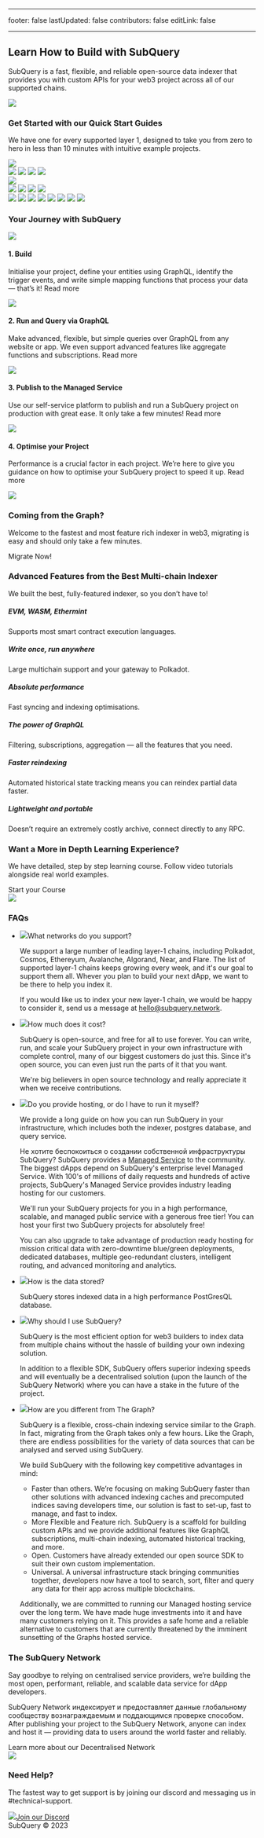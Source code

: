 - - -

footer: false lastUpdated: false contributors: false editLink: false

- - -

<link rel="stylesheet" href="/assets/style/homepage.css" as="style" />
<div class="welcomeContainer">
  <div class="banner">
    <div class="layout">
      <div class="ct">
        <h2>Learn How to Build with SubQuery</h2>
        <p>SubQuery is a fast, flexible, and reliable open-source data indexer that provides you with custom APIs for your web3 project across all of our supported chains. </p>
      </div>
      <img src="/assets/img/welcomeBanner.svg" />
    </div>
  </div>
  <div class="quickStart layout mt80">
    <h3>Get Started with our Quick Start Guides</h3>
    <p>We have one for every supported layer 1, designed to take you from zero to hero in less than 10 minutes with intuitive example projects.</p>
    <div class="quickStartList">
      <div class="col">
        <div class="itemGroup">
          <img src="/assets/img/logo_polkadot.svg" />
          <div>
            <router-link :to="{path: '/quickstart/quickstart_chains/polkadot.html'}"> 
              <img src="/assets/img/logo_polkadot_polkadot.svg" />
              <img src="/assets/img/logo_polkadot_polkadot_blue.svg" />
            </router-link>
            <router-link :to="{path: '/quickstart/quickstart_chains/polkadot-humanode.html'}"> 
              <img src="/assets/img/logo_polkadot_humanode.svg" />
              <img src="/assets/img/logo_polkadot_humanode_blue.svg" />
            </router-link>
          </div>
        </div>
      </div>
      <div class="col">
        <div class="itemGroup">
          <img src="/assets/img/logo_cosmos.svg" />
          <div>
            <router-link :to="{path: '/quickstart/quickstart_chains/cosmos-cronos.html'}"> 
              <img src="/assets/img/logo_cosmos_cronos.svg" />
              <img src="/assets/img/logo_cosmos_cronos_blue.svg" />
            </router-link>
            <router-link :to="{path: '/quickstart/quickstart_chains/cosmos.html'}"> 
              <img src="/assets/img/logo_cosmos_juno.svg" />
              <img src="/assets/img/logo_cosmos_juno_blue.svg" />
            </router-link>
          </div>
        </div>
      </div>
      <router-link :to="{path: '/quickstart/quickstart_chains/algorand.html'}"> 
          <img src="/assets/img/logo_algorand.svg" />
          <img src="/assets/img/logo_algorand_blue.svg" />
        </router-link>
        <router-link :to="{path: '/quickstart/quickstart_chains/avalanche.html'}"> 
          <img src="/assets/img/logo_avalanche.svg" />
          <img src="/assets/img/logo_avalanche_blue.svg" />
        </router-link>
        <router-link :to="{path: '/quickstart/quickstart_chains/near.html'}"> 
          <img src="/assets/img/logo_near.svg" />
          <img src="/assets/img/logo_near_blue.svg" />
        </router-link>
        <router-link :to="{path: '/quickstart/quickstart_chains/terra.html'}"> 
          <img src="/assets/img/logo_terra.svg" />
          <img src="/assets/img/logo_terra_blue.svg" />
        </router-link>
    </div>
  </div>
  <div class="journey layout mt80">
    <h3>Your Journey with SubQuery</h3>
    <div class="journeyItem">
      <div class="icon">
        <img src="/assets/img/journeyIcon1.svg" />
      </div>
      <div class="ct">
        <h4>1. Build</h4>
        <p>Initialise your project, define your entities using GraphQL, identify the trigger events, and write simple mapping functions that process your data &#8212; that’s it! <router-link :to="{path: '/build/introduction.html'}">Read more</router-link></p>
      </div>
    </div>
    <div class="journeyItem">
      <div class="icon">
        <img src="/assets/img/journeyIcon2.svg" />
      </div>
      <div class="ct">
        <h4>2. Run and Query via GraphQL</h4>
        <p>Make advanced, flexible, but simple queries over GraphQL from any website or app. We even support advanced features like aggregate functions and subscriptions. <router-link :to="{path: '/run_publish/run.html'}">Read more</router-link></p>
      </div>
    </div>
    <div class="journeyItem">
      <div class="icon">
        <img src="/assets/img/journeyIcon3.svg" />
      </div>
      <div class="ct">
        <h4>3. Publish to the Managed Service</h4>
        <p>Use our self-service platform to publish and run a SubQuery project on production with great ease. It only take a few minutes! <router-link :to="{path: '/run_publish/publish.html'}">Read more</router-link></p>
      </div>
    </div>
    <div class="journeyItem">
      <div class="icon">
        <img src="/assets/img/journeyIcon5.svg" />
      </div>
      <div class="ct">
        <h4>4. Optimise your Project</h4>
        <p>Performance is a crucial factor in each project. We’re here to give you guidance on how to optimise your SubQuery project to speed it up. <router-link :to="{path: '/build/optimisation.html'}">Read more</router-link></p>
      </div>
    </div>
  </div>
  <div class="graphGuide layout mt80">
    <img src="/assets/img/graphGuideIcon.svg" />
    <h3>Coming from the Graph?</h3>
    <p>Welcome to the fastest and most feature rich indexer in web3, migrating is easy and should only take a few minutes.</p>
    <router-link class="button buttonRed" :to="{path: '/build/graph-migration.html'}">Migrate Now!</router-link>
  </div>
  <div class="advancedFeatures layout mt80">
    <h3>Advanced Features from the Best Multi-chain Indexer</h3>
    <p>We built the best, fully-featured indexer, so you don’t have to!</p>
    <div class="cardList">
      <router-link class="item" :to="{path: '/build/substrate-evm.html'}">
        <h5>EVM, WASM, Ethermint</h5>
        <p>Supports most smart contract execution languages.</p>
      </router-link>
      <router-link class="item" :to="{path: '/build/multi-chain.html'}">
        <h5>Write once, run anywhere</h5>
        <p>Large multichain support and your gateway to Polkadot.</p>
      </router-link>
      <router-link class="item" :to="{path: '/build/optimisation.html'}">
        <h5>Absolute performance</h5>
        <p>Fast syncing and indexing optimisations.</p>
      </router-link>
      <router-link class="item" :to="{path: '/run_publish/graphql.html'}">
        <h5>The power of GraphQL</h5>
        <p>Filtering, subscriptions, aggregation &#8212; all the features that you need.</p>
      </router-link>
      <router-link class="item" :to="{path: '/run_publish/historical.html'}">
        <h5>Faster reindexing</h5>
        <p>Automated historical state tracking means you can reindex partial data faster.</p>
      </router-link>
      <router-link class="item" :to="{path: '/build/optimisation.html'}">
        <h5>Lightweight and portable</h5>
        <p>Doesn’t require an extremely costly archive, connect directly to any RPC.</p>
      </router-link>
    </div>
  </div>
  <div class="textImageSection layout mt80">
    <div class="ct">
      <h3>Want a More in Depth Learning Experience?</h3>
      <p>We have detailed, step by step learning course. Follow video tutorials alongside real world examples.</p>
      <router-link class="button" :to="{path: '/academy/herocourse/welcome.html'}">Start your Course</router-link>
    </div>
    <img src="/assets/img/depth_learning.svg" />
  </div>
  <div class="faqs layout mt80">
    <h3>FAQs</h3>
    <ul class="faqsContent">
      <li>
        <div class="title"><span><img src="/assets/img/faqIcon.svg" /></span>What networks do you support?</div>
        <div class="animation">
          <div class="ct">
            <p>We support a large number of leading layer-1 chains, including Polkadot, Cosmos, Ethereyum, Avalanche, Algorand, Near, and Flare. The list of supported layer-1 chains keeps growing every week, and it's our goal to support them all. Whever you plan to build your next dApp, we want to be there to help you index it.</p>
            <p>If you would like us to index your new layer-1 chain, we would be happy to consider it, send us a message at <a href="mailto:hello@subquery.network">hello@subquery.network</a>.</p>
          </div>
        </div>
      </li>
      <li>
        <div class="title"><span><img src="/assets/img/faqIcon.svg" /></span>How much does it cost?</div>
        <div class="animation">
          <div class="ct">
            <p>SubQuery is open-source, and free for all to use forever. You can write, run, and scale your SubQuery project in your own infrastructure with complete control, many of our biggest customers do just this. Since it's open source, you can even just run the parts of it that you want.</p>
            <p>We're big believers in open source technology and really appreciate it when we <router-link :to="{path: '/miscellaneous/contributing.html'}">receive contributions</router-link>.</p>
          </div>
        </div>
      </li>
      <li>
        <div class="title"><span><img src="/assets/img/faqIcon.svg" /></span>Do you provide hosting, or do I have to run it myself?</div>
        <div class="animation">
          <div class="ct">
            <p>We provide a <router-link :to="{path: '/run_publish/run.html'}">long guide</router-link> on how you can run SubQuery in your infrastructure, which includes both the indexer, postgres database, and query service.</p>
            <p>Не хотите беспокоиться о создании собственной инфраструктуры SubQuery? SubQuery provides a <a href="https://explorer.subquery.network/" target="_blank">Managed Service</a> to the community. The biggest dApps depend on SubQuery's enterprise level Managed Service. With 100's of millions of daily requests and hundreds of active projects, SubQuery's Managed Service provides industry leading hosting for our customers.</p>
            <p>We'll run your SubQuery projects for you in a high performance, scalable, and managed public service with a generous free tier! You can host your first two SubQuery projects for absolutely free!</p>
            <p>You can also upgrade to take advantage of production ready hosting for mission critical data with zero-downtime blue/green deployments, dedicated databases, multiple geo-redundant clusters, intelligent routing, and advanced monitoring and analytics.</p>
          </div>
        </div>
      </li>
      <li>
        <div class="title"><span><img src="/assets/img/faqIcon.svg" /></span>How is the data stored?</div>
        <div class="animation">
          <div class="ct">
            <p>SubQuery stores indexed data in a high performance PostGresQL database.</p>
          </div>
        </div>
      </li>
      <li>
        <div class="title"><span><img src="/assets/img/faqIcon.svg" /></span>Why should I use SubQuery?</div>
        <div class="animation">
          <div class="ct">
            <p>SubQuery is the most efficient option for web3 builders to index data from multiple chains without the hassle of building your own indexing solution.</p>
            <p>In addition to a flexible SDK, SubQuery offers superior indexing speeds and will eventually be a decentralised solution (upon the launch of the SubQuery Network) where you can have a stake in the future of the project.</p>
          </div>
        </div>
      </li>
      <li>
        <div class="title"><span><img src="/assets/img/faqIcon.svg" /></span>How are you different from The Graph?</div>
        <div class="animation">
          <div class="ct">
            <p>SubQuery is a flexible, cross-chain indexing service similar to the Graph. In fact, <router-link :to="{path: '/build/graph-migration.html'}">migrating from the Graph takes only a few hours</router-link>. Like the Graph, there are endless possibilities for the variety of data sources that can be analysed and served using SubQuery.</p>
            <p>We build SubQuery with the following key competitive advantages in mind:</p>
            <ul>
            <li>Faster than others. We’re focusing on making SubQuery faster than other solutions with advanced indexing caches and precomputed indices saving developers time, our solution is fast to set-up, fast to manage, and fast to index.</li>
            <li>More Flexible and Feature rich. SubQuery is a scaffold for building custom APIs and we provide additional features like GraphQL subscriptions, multi-chain indexing, automated historical tracking, and more.</li>
            <li>Open. Customers have already extended our open source SDK to suit their own custom implementation.</li>
            <li>Universal. A universal infrastructure stack bringing communities together, developers now have a tool to search, sort, filter and query any data for their app across multiple blockchains.</li>
            </ul>
            <p>Additionally, we are committed to running our Managed hosting service over the long term. We have made huge investments into it and have many customers relying on it. This provides a safe home and a reliable alternative to customers that are currently threatened by the imminent sunsetting of the Graphs hosted service.
            </p>
          </div>
        </div>
      </li>
    </ul>

  </div>
  <div class="textImageSection layout mt80">
    <div class="ct">
      <h3>The SubQuery Network</h3>
      <p>Say goodbye to relying on centralised service providers, we’re building the most open, performant, reliable, and scalable data service for dApp developers. </p>
      <p>SubQuery Network индексирует и предоставляет данные глобальному сообществу вознаграждаемым и поддающимся проверке способом. After publishing your project to the SubQuery Network, anyone can index and host it — providing data to users around the world faster and reliably.</p>
      <router-link class="button" :to="{path: '/subquery_network/introduction.html'}">Learn more about our Decentralised Network</router-link>
    </div>
    <img src="/assets/img/architects.png" />
  </div>
  <div class="help layout mt80 mb80">
    <h3>Need Help?</h3>
    <p>The fastest way to get support is by joining our discord and messaging us in #technical-support.</p>
    <a class="button" href="https://discord.com/invite/subquery" target="_blank"><img src="/assets/img/discord_icon.svg" />Join our Discord</a>
  </div>
  <div class="footer layout">SubQuery © 2023</div>
</div>
<component :is="'script'" src="/assets/js/welcome.js"></component>
